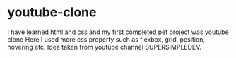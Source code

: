 # youtube-clone
I have learned html and css and my first completed pet project was youtube clone
Here I used more css property such as flexbox, grid, position, hovering etc.
Idea taken from youtube channel SUPERSIMPLEDEV.
